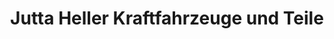 ---
title: "Jutta Heller Kraftfahrzeuge und Teile"
url: /solms/jutta-heller-kraftfahrzeuge-und-teile/
shop: Autohaus
---